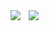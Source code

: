 <img align="left" src="https://github-readme-three.vercel.app/api?username=RustedTerrier&show_icons=true&hide_border=true" />
<img align="left" style="margin-left: 10px" src="https://github-readme-three.vercel.app/api/top-langs/?username=RustedTerrier&show_icons=true&hide_border=true" />
